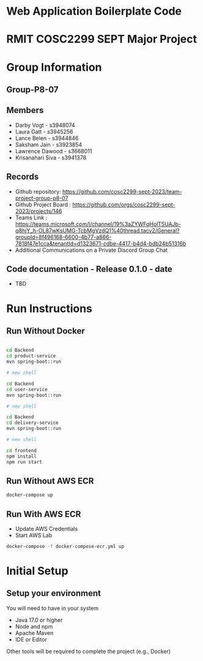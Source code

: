 # Web Application Boilerplate Code

# RMIT COSC2299 SEPT Major Project

# Group Information

## Group-P8-07

## Members
* Darby Vogt - s3948074
* Laura Gatt - s3945256
* Lance Belen - s3944846
* Saksham Jain - s3923854
* Lawrence Dawood - s3668011
* Krisanahari Siva - s3941378

## Records

* Github repository: https://github.com/cosc2299-sept-2023/team-project-group-p8-07
* Github Project Board : https://github.com/orgs/cosc2299-sept-2023/projects/146
* Teams Link : https://teams.microsoft.com/l/channel/19%3aZYWFqHolT5UAJb-q8hjY_h-OL87wKsUMG-TcbMgVzdQ1%40thread.tacv2/General?groupId=8f496168-6600-4b77-a866-7818f47e1cca&tenantId=d1323671-cdbe-4417-b4d4-bdb24b51316b
* Additional Communications on a Private Discord Group Chat

	
## Code documentation - Release 0.1.0 - date
* TBD
  
# Run Instructions
## Run Without Docker
```bash

cd Backend
cd product-service
mvn spring-boot::run

# new shell

cd Backend
cd user-service
mvn spring-boot::run

# new shell

cd Backend
cd delivery-service
mvn spring-boot::run

# new shell

cd frontend
npm install
npm run start
```

## Run Without AWS ECR
```bash
docker-compose up
```

## Run With AWS ECR
- Update AWS Credentials
- Start AWS Lab
```bash
docker-compose -f docker-compose-ecr.yml up
```

# Initial Setup

## Setup your environment 
You will need to have in your system

- Java 17.0 or higher
- Node and npm
- Apache Maven
- IDE or Editor

Other tools will be required to complete the project (e.g., Docker)